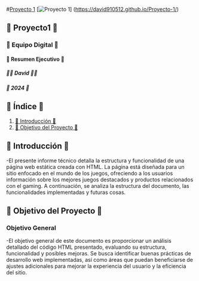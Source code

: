 #[Proyecto 1](https://david910512.github.io/Proyecto-1/)
[![Proyecto 1](https://i.postimg.cc/y6rf1N7n/imagen-2024-07-07-223242393.png)] 
(https://david910512.github.io/Proyecto-1/)

## 📄 Proyecto1 📄

### 🚀 Equipo Digital 🚀
#### 📑 Resumen Ejecutivo 📑

##### 🧑‍💼 David 🧑‍💼
##### 📅 2024 📅

## 📑 Índice 📑
1. [📄 Introducción 📄](#📄-introducción-📄)
2. [🎯 Objetivo del Proyecto 🎯](#🎯-objetivo-del-proyecto-🎯)
  

## 📄 Introducción 📄
-El presente informe técnico detalla la estructura y funcionalidad de una página web estática creada con HTML. La página está diseñada para un sitio enfocado en el mundo de los juegos, ofreciendo a los usuarios información sobre los mejores juegos destacados y productos relacionados con el gaming. A continuación, se analiza la estructura del documento, las funcionalidades implementadas y futuras cosas.

## 🎯 Objetivo del Proyecto 🎯
### Objetivo General
-El objetivo general de este documento es proporcionar un análisis detallado del código HTML presentado, evaluando su estructura, funcionalidad y posibles mejoras. Se busca identificar buenas prácticas de desarrollo web implementadas, así como áreas que puedan beneficiarse de ajustes adicionales para mejorar la experiencia del usuario y la eficiencia del sitio.

